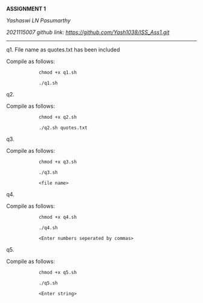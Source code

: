 **ASSIGNMENT 1**

*Yashaswi LN Pasumarthy*

*2021115007*
*github link: https://github.com/Yash1038/ISS_Ass1.git*
***
q1. File name as quotes.txt has been included

Compile as follows:

                chmod +x q1.sh

                ./q1.sh

 q2.

 Compile as follows:

                chmod +x q2.sh

                ./q2.sh quotes.txt


 q3.

 Compile as follows:

                chmod +x q3.sh

                ./q3.sh

                <file name>


 q4.

 Compile as follows:
    
                chmod +x q4.sh

                ./q4.sh

                <Enter numbers seperated by commas>


 q5.

 Compile as follows:

                chmod +x q5.sh

                ./q5.sh

                <Enter string>

